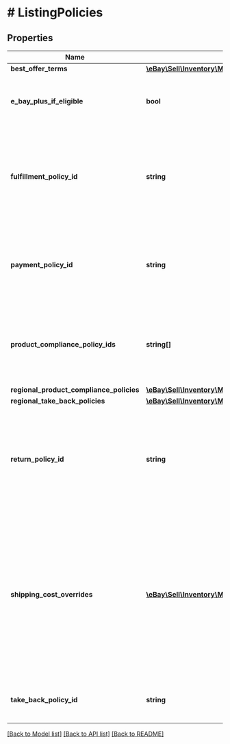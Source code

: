 # # ListingPolicies

## Properties

Name | Type | Description | Notes
------------ | ------------- | ------------- | -------------
**best_offer_terms** | [**\eBay\Sell\Inventory\Model\BestOffer**](BestOffer.md) |  | [optional]
**e_bay_plus_if_eligible** | **bool** | This field is included in an offer and set to &lt;code&gt;true&lt;/code&gt; if a Top-Rated seller is opted in to the eBay Plus program. With the eBay Plus program, qualified sellers must commit to next-day delivery of the item, and the buyers must have an eBay Plus subscription to be eligible to receive the benefits of this program, which are free, next-day delivery, as well as free returns.&lt;br&gt;&lt;br&gt;Currently, this program is only available on the Germany and Australian sites.&lt;br&gt;&lt;br&gt;This field will be returned in the &lt;strong&gt;getOffer&lt;/strong&gt; and &lt;strong&gt;getOffers&lt;/strong&gt; calls if set for the offer. | [optional]
**fulfillment_policy_id** | **string** | This unique identifier indicates the fulfillment business policy that will be used once an offer is published and converted to an eBay listing. This fulfillment business policy will set all fulfillment-related settings for the eBay listing.&lt;br&gt;&lt;br&gt;Business policies are not immediately required for offers, but are required before an offer can be published. The seller should review the fulfillment business policy before assigning it to the offer to make sure it is compatible with the inventory item and the offer settings. The seller may also want to review the shipping service costs in the fulfillment policy, and that seller might decide to override the shipping costs for one or more shipping service options by using the &lt;strong&gt;shippingCostOverrides&lt;/strong&gt; container.&lt;br&gt;&lt;br&gt;Business policies can be created and managed in My eBay or with the &lt;strong&gt;Account API&lt;/strong&gt;. To get a list of all return policies associated with a seller&#39;s account on a specific eBay Marketplace, use the Account API&#39;s &lt;strong&gt;getFulfillmentPolicies&lt;/strong&gt; call. There are also calls in the &lt;strong&gt;Account API&lt;/strong&gt; to retrieve a fulfillment policy by policy ID or policy name.&lt;br&gt;&lt;br&gt;This field will be returned in the &lt;strong&gt;getOffer&lt;/strong&gt; and &lt;strong&gt;getOffers&lt;/strong&gt; calls if set for the offer. | [optional]
**payment_policy_id** | **string** | This unique identifier indicates the payment business policy that will be used once an offer is published and converted to an eBay listing. This payment business policy will set all payment-related settings for the eBay listing.&lt;br&gt;&lt;br&gt;Business policies are not immediately required for offers, but are required before an offer can be published. The seller should review the payment business policy to make sure that it is compatible with the marketplace and listing category before assigning it to the offer.&lt;br&gt;&lt;br&gt;Business policies can be created and managed in My eBay or with the &lt;strong&gt;Account API&lt;/strong&gt;. To get a list of all payment policies associated with a seller&#39;s account on a specific eBay Marketplace, use the Account API&#39;s &lt;strong&gt;getPaymentPolicies&lt;/strong&gt; call. There are also calls in the &lt;strong&gt;Account API&lt;/strong&gt; to retrieve a payment policy by policy ID or policy name.&lt;br&gt;&lt;br&gt;This field will be returned in the &lt;strong&gt;getOffer&lt;/strong&gt; and &lt;strong&gt;getOffers&lt;/strong&gt; calls if set for the offer. | [optional]
**product_compliance_policy_ids** | **string[]** | This field contains the array of unique identifiers indicating the seller-created &lt;i&gt;global&lt;/i&gt; product compliance policies that will be used once an offer is published and converted to a listing.&lt;br&gt;&lt;br&gt;Product compliance policies provide buyers with important information and disclosures about products. For example, if you sell batteries and specific disclosures are required to be shared with all potential buyers, your global product compliance policy could contain the required disclosures.&lt;br&gt;&lt;br&gt;A maximum of six (6) global product compliance policies may apply to &lt;i&gt;each offer&lt;/i&gt;.&lt;span class&#x3D;\&quot;tablenote\&quot;&gt;&lt;b&gt;Note:&lt;/b&gt; For countries that support country-specific policies, use &lt;a href&#x3D;\&quot;#request.listingPolicies.regionalProductCompliancePolicies\&quot;&gt;regionalProductCompliancePolicies&lt;/a&gt; to apply them to an offer.&lt;/span&gt; | [optional]
**regional_product_compliance_policies** | [**\eBay\Sell\Inventory\Model\RegionalProductCompliancePolicies**](RegionalProductCompliancePolicies.md) |  | [optional]
**regional_take_back_policies** | [**\eBay\Sell\Inventory\Model\RegionalTakeBackPolicies**](RegionalTakeBackPolicies.md) |  | [optional]
**return_policy_id** | **string** | This unique identifier indicates the return business policy that will be used once an offer is published and converted to an eBay listing. This return business policy will set all return policy settings for the eBay listing.&lt;br&gt;&lt;br&gt;&lt;span class&#x3D;\&quot;tablenote\&quot;&gt;&lt;b&gt;Note:&lt;/b&gt; As a part of Digital Services Act (DSA) requirements, as of April 3, 2023, buyers in the EU must be allowed to return an item within 14 days or more, unless the item is exempt. Where applicable, sellers should update their return policies to reflect this requirement of accepting returns from EU buyers.&lt;/span&gt;&lt;br&gt;Business policies are not immediately required for offers, but are required before an offer can be published. The seller should review the return business policy before assigning it to the offer to make sure it is compatible with the inventory item and the offer settings.&lt;br&gt;&lt;br&gt;Business policies can be created and managed in My eBay or with the &lt;strong&gt;Account API&lt;/strong&gt;. To get a list of all return policies associated with a seller&#39;s account on a specific eBay Marketplace, use the Account API&#39;s &lt;strong&gt;getReturnPolicies&lt;/strong&gt; call. There are also calls in the &lt;strong&gt;Account API&lt;/strong&gt; to retrieve a return policy by policy ID or policy name.&lt;br&gt;&lt;br&gt;This field will be returned in the &lt;strong&gt;getOffer&lt;/strong&gt; and &lt;strong&gt;getOffers&lt;/strong&gt; calls if set for the offer. | [optional]
**shipping_cost_overrides** | [**\eBay\Sell\Inventory\Model\ShippingCostOverride[]**](ShippingCostOverride.md) | This container is used if the seller wishes to override the shipping costs or surcharge for one or more domestic or international shipping service options defined in the fulfillment listing policy. To override the costs of a specific domestic or international shipping service option, the seller must know the priority/order of that shipping service in the fulfillment listing policy. The name of a shipping service option can be found in the &lt;strong&gt;shippingOptions.shippingServices.shippingServiceCode&lt;/strong&gt; field of the fulfillment policy, and the priority/order of that shipping service option is found in the &lt;strong&gt;shippingOptions.shippingServices.sortOrderId&lt;/strong&gt; field. Both of these values can be retrieved by searching for that fulfillment policy with the &lt;strong&gt;getFulfillmentPolicies&lt;/strong&gt; or &lt;strong&gt;getFulfillmentPolicyByName&lt;/strong&gt; calls of the &lt;strong&gt;Account API&lt;/strong&gt;. The &lt;strong&gt;shippingCostOverrides.priority&lt;/strong&gt; value should match the &lt;strong&gt;shippingOptions.shippingServices.sortOrderId&lt;/strong&gt; in order to override the shipping costs for that shipping service option. The seller must also ensure that the &lt;strong&gt;shippingServiceType&lt;/strong&gt; value is set to &lt;code&gt;DOMESTIC&lt;/code&gt; to override a domestic shipping service option, or to &lt;code&gt;INTERNATIONAL&lt;/code&gt; to override an international shipping service option.&lt;br&gt;&lt;br&gt;A separate &lt;strong&gt;ShippingCostOverrides&lt;/strong&gt; node is needed for each shipping service option whose costs are being overridden. All defined fields of the &lt;strong&gt;shippingCostOverrides&lt;/strong&gt; container should be included, even if the shipping costs and surcharge values are not changing.&lt;br&gt;&lt;br&gt;The &lt;strong&gt;shippingCostOverrides&lt;/strong&gt; container is returned in the &lt;strong&gt;getOffer&lt;/strong&gt; and &lt;strong&gt;getOffers&lt;/strong&gt; calls if one or more shipping cost overrides are being applied to the fulfillment policy. | [optional]
**take_back_policy_id** | **string** | This unique identifier indicates the seller-created &lt;i&gt;global&lt;/i&gt; take-back policy that will be used once an offer is published and converted to a listing.&lt;br&gt;&lt;br&gt;One (1) global take-back policy may be specified &lt;i&gt;per offer&lt;/i&gt;.&lt;br&gt;&lt;span class&#x3D;\&quot;tablenote\&quot;&gt;&lt;b&gt;Note:&lt;/b&gt; For countries that support country-specific policies, use &lt;a href&#x3D;\&quot;#request.listingPolicies.regionalTakeBackPolicies\&quot;&gt;regionalTakeBackPolicies&lt;/a&gt; to apply them to an offer.&lt;/span&gt; | [optional]

[[Back to Model list]](../../README.md#models) [[Back to API list]](../../README.md#endpoints) [[Back to README]](../../README.md)
